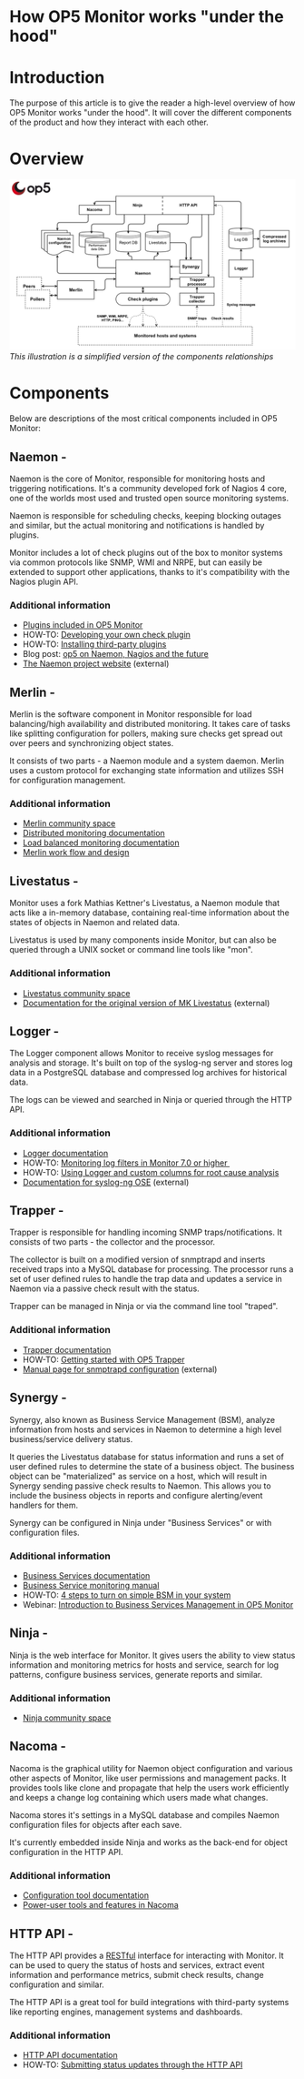 # How OP5 Monitor works "under the hood"

# Introduction

The purpose of this article is to give the reader a high-level overview of how OP5 Monitor works "under the hood".
It will cover the different components of the product and how they interact with each other.

# Overview

*![](attachments/16482360/17269437.png)
This illustration is a simplified version of the components relationships*

# Components

Below are descriptions of the most critical components included in OP5 Monitor:

## Naemon -

Naemon is the core of Monitor, responsible for monitoring hosts and triggering notifications.
It's a community developed fork of Nagios 4 core, one of the worlds most used and trusted open source monitoring systems.

Naemon is responsible for scheduling checks, keeping blocking outages and similar,
but the actual monitoring and notifications is handled by plugins.

Monitor includes a lot of check plugins out of the box to monitor systems via common protocols like SNMP, WMI and NRPE,
but can easily be extended to support other applications, thanks to it's compatibility with the Nagios plugin API.

### Additional information

- [Plugins included in OP5 Monitor](.How_op5_Monitor_works_under_the_hood_v7.3.0)
- HOW-TO: [Developing your own check plugin](.How_op5_Monitor_works_under_the_hood_v7.3.0)
- HOW-TO: [Installing third-party plugins](https://kb.op5.com/display/HOWTOs/Installing+third-party+plugins)
- Blog post: [op5 on Naemon, Nagios and the future](https://www.op5.com/blog/news/op5-naemon-nagios-future/)
- [The Naemon project website](http://www.naemon.org/) (external)

## Merlin -

Merlin is the software component in Monitor responsible for load balancing/high availability and distributed monitoring.
It takes care of tasks like splitting configuration for pollers, making sure checks get spread out over peers and synchronizing object states.

It consists of two parts - a Naemon module and a system daemon.
Merlin uses a custom protocol for exchanging state information and utilizes SSH for configuration management.

### Additional information

- [Merlin community space](.How_op5_Monitor_works_under_the_hood_v7.3.0)
- [Distributed monitoring documentation](.How_op5_Monitor_works_under_the_hood_v7.3.0)
- [Load balanced monitoring documentation](.How_op5_Monitor_works_under_the_hood_v7.3.0)
- [Merlin work flow and design](.How_op5_Monitor_works_under_the_hood_v7.3.0)

## Livestatus -

Monitor uses a fork Mathias Kettner's Livestatus, a Naemon module that acts like a in-memory database,
containing real-time information about the states of objects in Naemon and related data.

Livestatus is used by many components inside Monitor, but can also be queried through a UNIX socket or command line tools like "mon".

### Additional information

- [Livestatus community space](.How_op5_Monitor_works_under_the_hood_v7.3.0)
- [Documentation for the original version of MK Livestatus](https://mathias-kettner.de/checkmk_livestatus.html) (external)

## Logger -

The Logger component allows Monitor to receive syslog messages for analysis and storage.
It's built on top of the syslog-ng server and stores log data in a PostgreSQL database and compressed log archives for historical data.

The logs can be viewed and searched in Ninja or queried through the HTTP API.

### Additional information

- [Logger documentation](.How_op5_Monitor_works_under_the_hood_v7.3.0)
- HOW-TO: [Monitoring log filters in Monitor 7.0 or higher ](.How_op5_Monitor_works_under_the_hood_v7.3.0)
- HOW-TO: [Using Logger and custom columns for root cause analysis](https://kb.op5.com/display/HOWTOs/Using+Logger+and+custom+columns+for+root+cause+analysis)
- [Documentation for syslog-ng OSE](index) (external)

## Trapper -

Trapper is responsible for handling incoming SNMP traps/notifications.
It consists of two parts - the collector and the processor.

The collector is built on a modified version of snmptrapd and inserts received traps into a MySQL database for processing.
The processor runs a set of user defined rules to handle the trap data and updates a service in Naemon via a passive check result with the status.

Trapper can be managed in Ninja or via the command line tool "traped".

### Additional information

- [Trapper documentation](op5_Trapper_Manual)
- HOW-TO: [Getting started with OP5 Trapper](https://kb.op5.com/display/HOWTOs/Getting+started+with+op5+Trapper)
- [Manual page for snmptrapd configuration](http://www.net-snmp.org/docs/man/snmptrapd.conf.html) (external)

## Synergy -

Synergy, also known as Business Service Management (BSM),
analyze information from hosts and services in Naemon to determine a high level business/service delivery status.

It queries the Livestatus database for status information and runs a set of user defined rules to determine the state of a business object.
The business object can be "materialized" as service on a host, which will result in Synergy sending passive check results to Naemon.
This allows you to include the business objects in reports and configure alerting/event handlers for them.

Synergy can be configured in Ninja under "Business Services" or with configuration files.

### Additional information

- [Business Services documentation](.How_op5_Monitor_works_under_the_hood_v7.3.0)
- [Business Service monitoring manual](.How_op5_Monitor_works_under_the_hood_v7.3.0)
- HOW-TO: [4 steps to turn on simple BSM in your system](https://kb.op5.com/display/HOWTOs/4+steps+to+turn+on+simple+BSM+in+your+system)
- Webinar: [Introduction to Business Services Management in OP5 Monitor](https://youtu.be/w5l_URdQKUs)

## Ninja -

Ninja is the web interface for Monitor.
It gives users the ability to view status information and monitoring metrics for hosts and service,
search for log patterns, configure business services, generate reports and similar.

### Additional information

- [Ninja community space](.How_op5_Monitor_works_under_the_hood_v7.3.0)

## Nacoma -

Nacoma is the graphical utility for Naemon object configuration and various other aspects of Monitor,
like user permissions and management packs.
It provides tools like clone and propagate that help the users work efficiently and keeps a change log containing which users made what changes.

Nacoma stores it's settings in a MySQL database and compiles Naemon configuration files for objects after each save.

It's currently embedded inside Ninja and works as the back-end for object configuration in the HTTP API.

### Additional information

- [Configuration tool documentation](.How_op5_Monitor_works_under_the_hood_v7.3.0)
- [Power-user tools and features in Nacoma](.How_op5_Monitor_works_under_the_hood_v7.3.0)

## HTTP API -

The HTTP API provides a [RESTful](https://en.wikipedia.org/wiki/Representational_state_transfer) interface for interacting with Monitor.
It can be used to query the status of hosts and services, extract event information and performance metrics, submit check results, change configuration and similar.

The HTTP API is a great tool for build integrations with third-party systems like reporting engines, management systems and dashboards.

### Additional information

- [HTTP API documentation](.How_op5_Monitor_works_under_the_hood_v7.3.0)
- HOW-TO: [Submitting status updates through the HTTP API](https://kb.op5.com/display/HOWTOs/Submitting+status+updates+through+the+HTTP+API)
